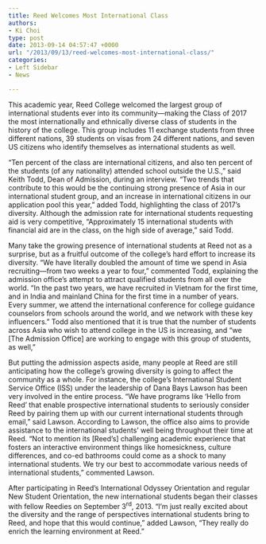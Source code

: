```yaml
---
title: Reed Welcomes Most International Class
authors:
- Ki Choi
type: post
date: 2013-09-14 04:57:47 +0000
url: "/2013/09/13/reed-welcomes-most-international-class/"
categories:
- Left Sidebar
- News

---
```

This academic year, Reed College welcomed the largest group of international students ever into its community—making the Class of 2017 the most internationally and ethnically diverse class of students in the history of the college. This group includes 11 exchange students from three different nations, 39 students on visas from 24 different nations, and seven US citizens who identify themselves as international students as well.

“Ten percent of the class are international citizens, and also ten percent of the students (of any nationality) attended school outside the U.S.,” said Keith Todd, Dean of Admission, during an interview. “Two trends that contribute to this would be the continuing strong presence of Asia in our international student group, and an increase in international citizens in our application pool this year,” added Todd, highlighting the class of 2017’s diversity. Although the admission rate for international students requesting aid is very competitive, “Approximately 15 international students with financial aid are in the class, on the high side of average,” said Todd.

Many take the growing presence of international students at Reed not as a surprise, but as a fruitful outcome of the college’s hard effort to increase its diversity. “We have literally doubled the amount of time we spend in Asia recruiting—from two weeks a year to four,” commented Todd, explaining the admission office’s attempt to attract qualified students from all over the world. “In the past two years, we have recruited in Vietnam for the first time, and in India and mainland China for the first time in a number of years. Every summer, we attend the international conference for college guidance counselors from schools around the world, and we network with these key influencers.” Todd also mentioned that it is true that the number of students across Asia who wish to attend college in the US is increasing, and “we [The Admission Office] are working to engage with this group of students, as well,”

But putting the admission aspects aside, many people at Reed are still anticipating how the college’s growing diversity is going to affect the community as a whole. For instance, the college’s International Student Service Office (ISS) under the leadership of Dana Bays Lawson has been very involved in the entire process. “We have programs like ‘Hello from Reed’ that enable prospective international students to seriously consider Reed by pairing them up with our current international students through email,” said Lawson. According to Lawson, the office also aims to provide assistance to the international students’ well being throughout their time at Reed. “Not to mention its [Reed’s] challenging academic experience that fosters an interactive environment things like homesickness, culture differences, and co-ed bathrooms could come as a shock to many international students. We try our best to accommodate various needs of international students,” commented Lawson.

After participating in Reed’s International Odyssey Orientation and regular New Student Orientation, the new international students began their classes with fellow Reedies on September 3<sup>rd</sup>, 2013. “I’m just really excited about the diversity and the range of perspectives international students bring to Reed, and hope that this would continue,” added Lawson, “They really do enrich the learning environment at Reed.”